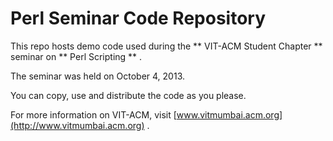 # Perl Seminar Code Repository

This repo hosts demo code used during the ** VIT-ACM Student Chapter ** seminar on ** Perl Scripting ** .

The seminar was held on October 4, 2013.

You can copy, use and distribute the code as you please. 

For more information on VIT-ACM, visit [www.vitmumbai.acm.org](http://www.vitmumbai.acm.org) . 
